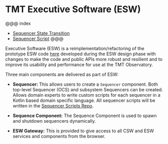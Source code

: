 # TMT Executive Software (ESW)

@@@ index

- [Sequencer State Transition](sequencer/state-transition.md)
- [Sequencer Script](sequencer/scripts/scripts.md)
@@@

Executive Software (ESW) is a reimplementation/refactoring of the prototype ESW code [here](https://github.com/tmtsoftware/esw-prototype) 
developed during the ESW design phase with changes to make the code and public APIs
more robust and resilient and to improve its usability and performance for use at the
TMT Observatory.

Three main components are delivered as part of ESW:

* **Sequencer:** This allows users to create a `Sequencer` component. Both top-level Sequencer (OCS)
and subsystem Sequencers can be created. Allows domain experts to write custom scripts
for each sequencer in a Kotlin based domain specific language. All sequencer scripts will be written
in the [Sequencer Scripts Repo](https://github.com/tmtsoftware/sequencer-scripts).
* **Sequence Component:** The Sequence Component is used to spawn and shutdown sequencers dynamically.

* **ESW Gateway:** This is provided to give access to all CSW and ESW services and components from the
browser.
